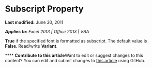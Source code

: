
# Subscript Property

 **Last modified:** June 30, 2011

 _**Applies to:** Excel 2013 | Office 2013 | VBA_

 **True** if the specified font is formatted as subscript. The default value is **False**. Read/write  **Variant**.


****   **Contribute to this article**Want to edit or suggest changes to this content? You can edit and submit changes to  [this article](https://github.com/jhershey00/VBA_Excel_Test/OpenXMLCon/articles/47864964-27f4-8102-d309-9977131aa98a.md) using GitHub.


